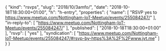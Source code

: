 {
  "kind": "rsvps",
  "slug": "2018/10/3amfo/",
  "date": "2018-10-18T18:30:00+01:00",
  "h": "h-entry",
  "properties": {
    "name": [
      "RSVP yes to https://www.meetup.com/Nottingham-IoT-Meetup/events/255084247/"
    ],
    "in-reply-to": [
      "https://www.meetup.com/Nottingham-IoT-Meetup/events/255084247/"
    ],
    "published": [
      "2018-10-18T18:30:00+01:00"
    ],
    "rsvp": [
      "yes"
    ],
    "syndication": [
      "https://www.meetup.com/Nottingham-IoT-Meetup/events/255084247/#rsvp-by-https%3A%2F%2Fwww.jvt.me"
    ]
  }
}
